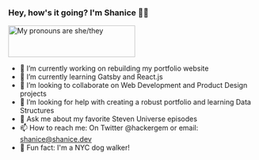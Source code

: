 ### Hey, how's it going? I'm Shanice 👋🏾

<a href="https://pronouns.vercel.app" title="Add pronouns to your own profile"> 
  <img src="https://pronouns.vercel.app/she/they?gradient=hazel" width="256" height="64" alt="My pronouns are she/they">
</a>



- 🔭 I’m currently working on rebuilding my portfolio website
- 🌱 I’m currently learning Gatsby and React.js
- 👯 I’m looking to collaborate on Web Development and Product Design projects
- 🤔 I’m looking for help with creating a robust portfolio and learning Data Structures
- 💬 Ask me about my favorite Steven Universe episodes
- 📫 How to reach me: On Twitter @hackergem or email: shanice@shanice.dev
- 🐶 Fun fact: I'm a NYC dog walker!


<!--
**shanicesmith98/shanicesmith98** is a ✨ _special_ ✨ repository because its `README.md` (this file) appears on your GitHub profile.

Here are some ideas to get you started:

- 🔭 I’m currently working on ...
- 🌱 I’m currently learning ...
- 👯 I’m looking to collaborate on ...
- 🤔 I’m looking for help with ...
- 💬 Ask me about ...
- 📫 How to reach me: ...
- 😄 Pronouns: ...
- ⚡ Fun fact: ...
-->
